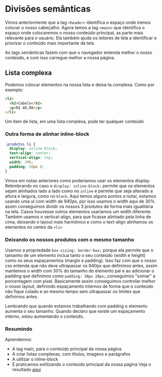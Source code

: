 # Divisões semânticas

Vimos anteriormente que a tag `<header>` identifica o espaço onde iremos colocar o nosso cabeçalho.
Agora temos a tag `<main>` que identifica o espaço onde colocaremos o nosso conteúdo principal, as parte mais relevante para o usuário. Ela também ajuda os leitores de tela a identificar e priorizar o conteúdo mais importante da tela.

As tags semânticas fazem com que o navegador entenda melhor o nosso conteúdo, e com isso carregue melhor a nossa página.

## Lista complexa

Podemos colocar elementos na nossa lista e deixa-la complexa. Como por exemplo:

```html
<li>
  <h2>Cabelo</h2>
  <p>R$ 40,00</p>
</li>
```

Um item de lista, em uma lista complexa, pode ter qualquer conteúdo

### Outra forma de alinhar inline-block

```css
.produtos li {
  display: inline-block;
  text-align: center;
  vertical-align: top;
  width: 30%;
  padding: 50px 0;
}
```

Vimos em notas anteriores como poderíamos usar os elementos display. Relembrando no caso o `display: inline-block;` permite que os elementos sejam alinhados lado a lado como no `inline` e permite que seja alterado a altura e largura, como no `block`. Aqui temos alguns pontos a notar, estamos usando uma ul com width de 940px, por isso usamos o width aqui de 30% assim conseguimos dividir os nossos 3 produtos de forma mais igualitária na tela. Casos houvesse outros elementos usaríamos um width diferente. Também usamos o vertical-align, para que ficasse alinhado pela linha de cima, deixando o layout mais harmônico e como o text-align alinhamos os elementos no centro da `<li>`

### Deixando os nossos produtos com o mesmo tamanho

Usamos a propriedade `box-sizing: border-box;` porque ela permite que o tamanho de um elemento inclua tanto o seu conteúdo (width e height) como os seus espaçamentos (margin e padding). Isso faz com que o nosso css entenda que não deve ultrapassar os 940px que definimos antes, assim mantemos o width com 30% do tamanho do elemento pai e ao adicionar o padding que definimos como `padding: 30px 20px;`,conseguimos "somar" a porcentagem com pixel. Basicamente assim conseguimos controlar melhor o nosso layout, definindo espaçamento internos de forma que o conteúdo não fique colado e ao mesmo tempo sem ultrapassar os limites que definimos antes.

Lembrando que quando estamos trabalhando com padding o elemento aumenta o seu tamanho. Quando declaro que existe um espaçamento interno, estou aumentando o conteúdo.

### Resumindo

Aprendemos:

- A tag main, para o conteúdo principal da nossa página
- A criar listas complexas, com títulos, imagens e parágrafos
- A utilizar o inline-block
- E praticamos estilizando o conteúdo principal da nossa página
  Veja o resultado [aqui](/Cursos/Iniciante%20em%20Programa%C3%A7%C3%A3o/02-Paginas_Web/HTML5eCSS3_Posicionamento_listas_Navegacao/04-A_tag_section/produtos.html)
